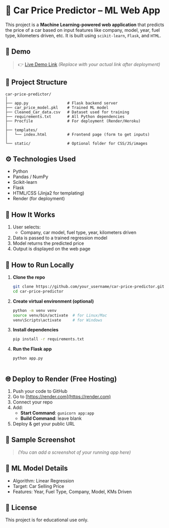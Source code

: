 
# 🚗 Car Price Predictor – ML Web App

This project is a **Machine Learning-powered web application** that predicts the price of a car based on input features like company, model, year, fuel type, kilometers driven, etc. It is built using `scikit-learn`, `Flask`, and `HTML`.

## 📸 Demo

> 👉 [Live Demo Link](https://your-deployment-url.com) *(Replace with your actual link after deployment)*

## 📁 Project Structure

```
car-price-predictor/
│
├── app.py                 # Flask backend server
├── car_price_model.pkl    # Trained ML model
├── Cleaned_Car_data.csv   # Dataset used for training
├── requirements.txt       # All Python dependencies
├── Procfile               # For deployment (Render/Heroku)
│
├── templates/
│   └── index.html         # Frontend page (form to get inputs)
│
└── static/                # Optional folder for CSS/JS/images
```

## ⚙️ Technologies Used

- Python
- Pandas / NumPy
- Scikit-learn
- Flask
- HTML/CSS (Jinja2 for templating)
- Render (for deployment)

## 🔮 How It Works

1. User selects:
   - Company, car model, fuel type, year, kilometers driven
2. Data is passed to a trained regression model
3. Model returns the predicted price
4. Output is displayed on the web page

## 🚀 How to Run Locally

1. **Clone the repo**
   ```bash
   git clone https://github.com/your_username/car-price-predictor.git
   cd car-price-predictor
   ```

2. **Create virtual environment (optional)**
   ```bash
   python -m venv venv
   source venv/bin/activate  # for Linux/Mac
   venv\Scripts\activate     # for Windows
   ```

3. **Install dependencies**
   ```bash
   pip install -r requirements.txt
   ```

4. **Run the Flask app**
   ```bash
   python app.py
   ```


   ```

## 🌐 Deploy to Render (Free Hosting)

1. Push your code to GitHub
2. Go to [https://render.com](https://render.com)
3. Connect your repo
4. Add:
   - **Start Command**: `gunicorn app:app`
   - **Build Command**: leave blank
5. Deploy & get your public URL

## 📌 Sample Screenshot

> *(You can add a screenshot of your running app here)*

## 🧠 ML Model Details

- Algorithm: Linear Regression
- Target: Car Selling Price
- Features: Year, Fuel Type, Company, Model, KMs Driven

## 📜 License

This project is for educational use only.
